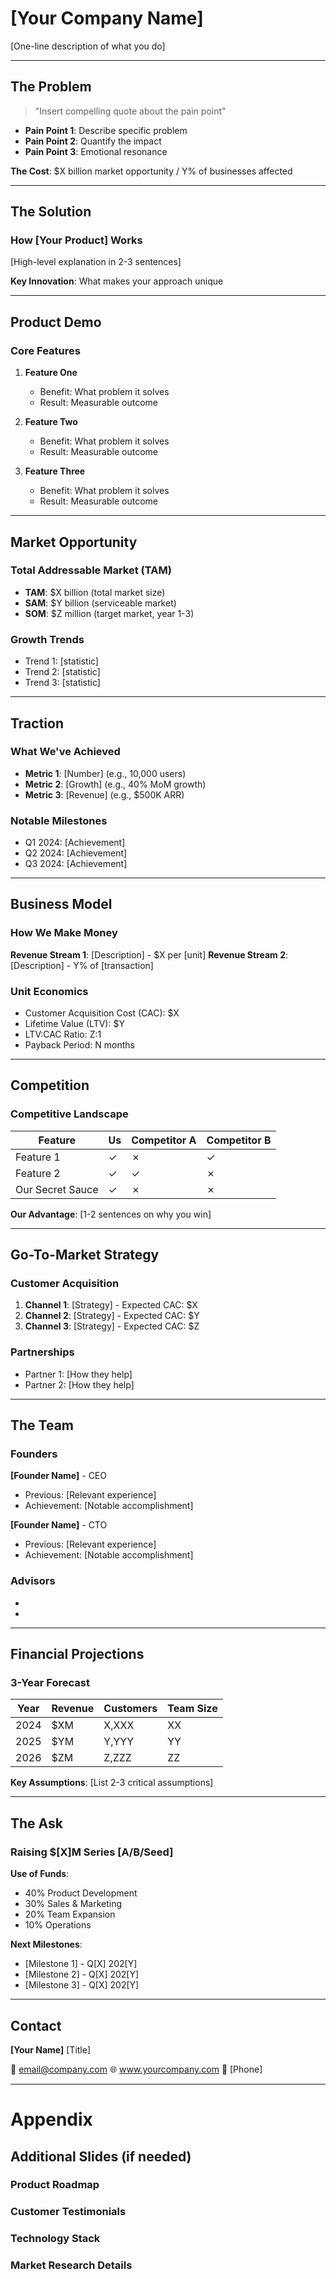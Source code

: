 # [Your Company Name]

[One-line description of what you do]

---

## The Problem

> "Insert compelling quote about the pain point"

- **Pain Point 1**: Describe specific problem
- **Pain Point 2**: Quantify the impact
- **Pain Point 3**: Emotional resonance

**The Cost**: $X billion market opportunity / Y% of businesses affected

---

## The Solution

### How [Your Product] Works

[High-level explanation in 2-3 sentences]

**Key Innovation**: What makes your approach unique

---

## Product Demo

### Core Features

1. **Feature One**
   - Benefit: What problem it solves
   - Result: Measurable outcome

2. **Feature Two**
   - Benefit: What problem it solves
   - Result: Measurable outcome

3. **Feature Three**
   - Benefit: What problem it solves
   - Result: Measurable outcome

---

## Market Opportunity

### Total Addressable Market (TAM)

- **TAM**: $X billion (total market size)
- **SAM**: $Y billion (serviceable market)
- **SOM**: $Z million (target market, year 1-3)

### Growth Trends

- Trend 1: [statistic]
- Trend 2: [statistic]
- Trend 3: [statistic]

---

## Traction

### What We've Achieved

- **Metric 1**: [Number] (e.g., 10,000 users)
- **Metric 2**: [Growth] (e.g., 40% MoM growth)
- **Metric 3**: [Revenue] (e.g., $500K ARR)

### Notable Milestones

- Q1 2024: [Achievement]
- Q2 2024: [Achievement]
- Q3 2024: [Achievement]

---

## Business Model

### How We Make Money

**Revenue Stream 1**: [Description] - $X per [unit]
**Revenue Stream 2**: [Description] - Y% of [transaction]

### Unit Economics

- Customer Acquisition Cost (CAC): $X
- Lifetime Value (LTV): $Y
- LTV:CAC Ratio: Z:1
- Payback Period: N months

---

## Competition

### Competitive Landscape

| Feature | Us | Competitor A | Competitor B |
|---------|-----|--------------|--------------|
| Feature 1 | ✓ | ✗ | ✓ |
| Feature 2 | ✓ | ✓ | ✗ |
| Our Secret Sauce | ✓ | ✗ | ✗ |

**Our Advantage**: [1-2 sentences on why you win]

---

## Go-To-Market Strategy

### Customer Acquisition

1. **Channel 1**: [Strategy] - Expected CAC: $X
2. **Channel 2**: [Strategy] - Expected CAC: $Y
3. **Channel 3**: [Strategy] - Expected CAC: $Z

### Partnerships

- Partner 1: [How they help]
- Partner 2: [How they help]

---

## The Team

### Founders

**[Founder Name]** - CEO
- Previous: [Relevant experience]
- Achievement: [Notable accomplishment]

**[Founder Name]** - CTO
- Previous: [Relevant experience]
- Achievement: [Notable accomplishment]

### Advisors

- [Advisor]: [Credentials]
- [Advisor]: [Credentials]

---

## Financial Projections

### 3-Year Forecast

| Year | Revenue | Customers | Team Size |
|------|---------|-----------|-----------|
| 2024 | $XM | X,XXX | XX |
| 2025 | $YM | Y,YYY | YY |
| 2026 | $ZM | Z,ZZZ | ZZ |

**Key Assumptions**: [List 2-3 critical assumptions]

---

## The Ask

### Raising $[X]M Series [A/B/Seed]

**Use of Funds**:
- 40% Product Development
- 30% Sales & Marketing
- 20% Team Expansion
- 10% Operations

**Next Milestones**:
- [Milestone 1] - Q[X] 202[Y]
- [Milestone 2] - Q[X] 202[Y]
- [Milestone 3] - Q[X] 202[Y]

---

## Contact

**[Your Name]**
[Title]

📧 email@company.com
🌐 www.yourcompany.com
📱 [Phone]

---

# Appendix

## Additional Slides (if needed)

### Product Roadmap
### Customer Testimonials
### Technology Stack
### Market Research Details
